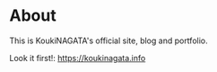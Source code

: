 # About
This is KoukiNAGATA's official site, blog and portfolio.

Look it first!: https://koukinagata.info
